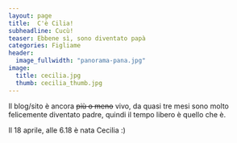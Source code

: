 ```yaml
---
layout: page
title:  C'è Cilia!
subheadline: Cucù!
teaser: Ebbene sì, sono diventato papà
categories: Figliame
header:
  image_fullwidth: "panorama-pana.jpg"
image:
  title: cecilia.jpg
  thumb: cecilia_thumb.jpg
---
```

Il blog/sito è ancora <s>più o meno</s> vivo, da quasi tre mesi sono molto felicemente diventato padre, quindi il tempo libero è quello che è.

Il 18 aprile, alle 6.18 è nata Cecilia :)
